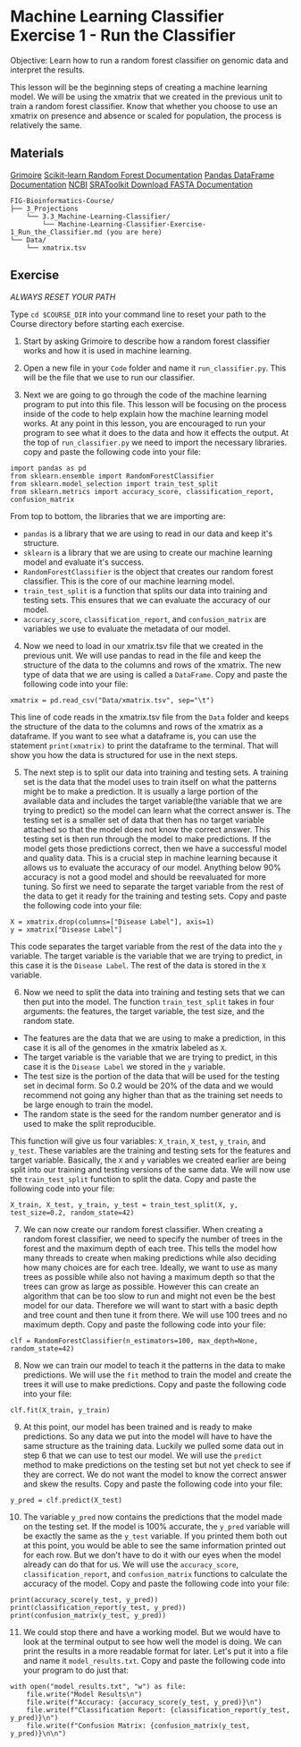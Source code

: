 # Machine Learning Classifier Exercise 1 - Run the Classifier

Objective: Learn how to run a random forest classifier on genomic data and interpret the results.

This lesson will be the beginning steps of creating a machine learning model. We will be using the xmatrix that we created in the previous unit to train a random forest classifier. Know that whether you choose to use an xmatrix on presence and absence or scaled for population, the process is relatively the same. 

## Materials
[Grimoire](https://chat.openai.com/g/g-n7Rs0IK86-grimoire)
[Scikit-learn Random Forest Documentation](https://scikit-learn.org/stable/modules/generated/sklearn.ensemble.RandomForestClassifier.html)
[Pandas DataFrame Documentation](https://pandas.pydata.org/docs/reference/frame.html)
[NCBI](https://www.ncbi.nlm.nih.gov/)
[SRAToolkit Download FASTA Documentation](https://www.ncbi.nlm.nih.gov/books/NBK242621/)

```
FIG-Bioinformatics-Course/
├── 3_Projections
    └── 3.3_Machine-Learning-Classifier/
        └── Machine-Learning-Classifier-Exercise-1_Run_the_Classifier.md (you are here)
└── Data/
    └── xmatrix.tsv
```

## Exercise

*ALWAYS RESET YOUR PATH* 

Type `cd $COURSE_DIR` into your command line to reset your path to the Course directory before starting each exercise.

1. Start by asking Grimoire to describe how a random forest classifier works and how it is used in machine learning.

2. Open a new file in your `Code` folder and name it `run_classifier.py`. This will be the file that we use to run our classifier. 

3. Next we are going to go through the code of the machine learning program to put into this file. This lesson will be focusing on the process inside of the code to help explain how the machine learning model works. At any point in this lesson, you are encouraged to run your program to see what it does to the data and how it effects the output. At the top of `run_classifier.py` we need to import the necessary libraries. copy and paste the following code into your file:

```
import pandas as pd
from sklearn.ensemble import RandomForestClassifier
from sklearn.model_selection import train_test_split
from sklearn.metrics import accuracy_score, classification_report, confusion_matrix
```
From top to bottom, the libraries that we are importing are:

- `pandas` is a library that we are using to read in our data and keep it's structure.
- `sklearn` is a library that we are using to create our machine learning model and evaluate it's success.
- `RandomForestClassifier` is the object that creates our random forest classifier. This is the core of our machine learning model.
- `train_test_split` is a function that splits our data into training and testing sets. This ensures that we can evaluate the accuracy of our model.
- `accuracy_score`, `classification_report`, and `confusion_matrix` are variables we use to evaluate the metadata of our model.

4. Now we need to load in our xmatrix.tsv file that we created in the previous unit. We will use pandas to read in the file and keep the structure of the data to the columns and rows of the xmatrix. The new type of data that we are using is called a `DataFrame`. Copy and paste the following code into your file:

```
xmatrix = pd.read_csv("Data/xmatrix.tsv", sep="\t")
```
This line of code reads in the xmatrix.tsv file from the `Data` folder and keeps the structure of the data to the columns and rows of the xmatrix as a dataframe. If you want to see what a dataframe is, you can use the statement `print(xmatrix)` to print the dataframe to the terminal. That will show you how the data is structured for use in the next steps.

5. The next step is to split our data into training and testing sets. A training set is the data that the model uses to train itself on what the patterns might be to make a prediction. It is usually a large portion of the available data and includes the target variable(the variable that we are trying to predict) so the model can learn what the correct answer is. The testing set is a smaller set of data that then has no target variable attached so that the model does not know the correct answer. This testing set is then run through the model to make predictions. If the model gets those predictions correct, then we have a successful model and quality data. This is a crucial step in machine learning because it allows us to evaluate the accuracy of our model. Anything below 90% accuracy is not a good model and should be reevaluated for more tuning. So first we need to separate the target variable from the rest of the data to get it ready for the training and testing sets. Copy and paste the following code into your file:

```
X = xmatrix.drop(columns=["Disease Label"], axis=1)
y = xmatrix["Disease Label"]
```
This code separates the target variable from the rest of the data into the `y` variable. The target variable is the variable that we are trying to predict, in this case it is the `Disease Label`. The rest of the data is stored in the `X` variable.

6. Now we need to split the data into training and testing sets that we can then put into the model. The function `train_test_split` takes in four arguments: the features, the target variable, the test size, and the random state.

- The features are the data that we are using to make a prediction, in this case it is all of the genomes in the xmatrix labeled as `X`.
- The target variable is the variable that we are trying to predict, in this case it is the `Disease Label` we stored in the `y` variable.
- The test size is the portion of the data that will be used for the testing set in decimal form. So 0.2 would be 20% of the data and we would recommend not going any higher than that as the training set needs to be large enough to train the model.
- The random state is the seed for the random number generator and is used to make the split reproducible.

This function will give us four variables: `X_train`, `X_test`, `y_train`, and `y_test`. These variables are the training and testing sets for the features and target variable. Basically, the `X` and `y` variables we created earlier are being split into our training and testing versions of the same data. We will now use the `train_test_split` function to split the data. Copy and paste the following code into your file:

```
X_train, X_test, y_train, y_test = train_test_split(X, y, test_size=0.2, random_state=42)
```
7. We can now create our random forest classifier. When creating a random forest classifier, we need to specify the number of trees in the forest and the maximum depth of each tree. This tells the model how many threads to create when making predictions while also deciding how many choices are for each tree. Ideally, we want to use as many trees as possible while also not having a maximum depth so that the trees can grow as large as possible. However this can create an algorithm that can be too slow to run and might not even be the best model for our data. Therefore we will want to start with a basic depth and tree count and then tune it from there. We will use 100 trees and no maximum depth. Copy and paste the following code into your file:

```
clf = RandomForestClassifier(n_estimators=100, max_depth=None, random_state=42)
```

8. Now we can train our model to teach it the patterns in the data to make predictions. We will use the `fit` method to train the model and create the trees it will use to make predictions. Copy and paste the following code into your file:

```
clf.fit(X_train, y_train)
```

9. At this point, our model has been trained and is ready to make predictions. So any data we put into the model will have to have the same structure as the training data. Luckily we pulled some data out in step 6 that we can use to test our model. We will use the `predict` method to make predictions on the testing set but not yet check to see if they are correct. We do not want the model to know the correct answer and skew the results. Copy and paste the following code into your file:

```
y_pred = clf.predict(X_test)
```

10. The variable `y_pred` now contains the predictions that the model made on the testing set. If the model is 100% accurate, the `y_pred` variable will be exactly the same as the `y_test` variable. If you printed them both out at this point, you would be able to see the same information printed out for each row. But we don't have to do it with our eyes when the model already can do that for us. We will use the `accuracy_score`, `classification_report`, and `confusion_matrix` functions to calculate the accuracy of the model. Copy and paste the following code into your file:

```
print(accuracy_score(y_test, y_pred))
print(classification_report(y_test, y_pred))
print(confusion_matrix(y_test, y_pred))
```

11. We could stop there and have a working model. But we would have to look at the terminal output to see how well the model is doing. We can print the results in a more readable format for later. Let's put it into a file and name it `model_results.txt`. Copy and paste the following code into your program to do just that:

```
with open("model_results.txt", "w") as file:
    file.write("Model Results\n")
    file.write(f"Accuracy: {accuracy_score(y_test, y_pred)}\n")
    file.write(f"Classification Report: {classification_report(y_test, y_pred)}\n")
    file.write(f"Confusion Matrix: {confusion_matrix(y_test, y_pred)}\n\n")
```
